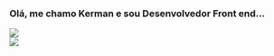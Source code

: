 ### Olá, me chamo Kerman e sou Desenvolvedor Front end...

<div>
  <a href="https://github.com/KermanJR" />
  <img src="https://github-readme-stats.vercel.app/api?username=kermanjr&theme=algolia&show_icons=true"/> </br>
   <img src="https://github-readme-stats.vercel.app/api/top-langs/?username=kermanjr&theme=algolia"/>
 
</div>

